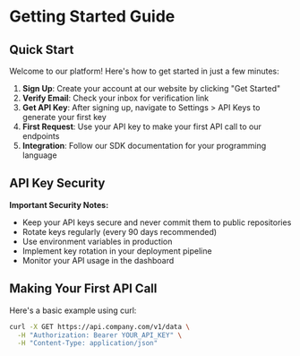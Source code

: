 # Getting Started Guide

## Quick Start

Welcome to our platform! Here's how to get started in just a few minutes:

1. **Sign Up**: Create your account at our website by clicking "Get Started"
2. **Verify Email**: Check your inbox for verification link
3. **Get API Key**: After signing up, navigate to Settings > API Keys to generate your first key
4. **First Request**: Use your API key to make your first API call to our endpoints
5. **Integration**: Follow our SDK documentation for your programming language

## API Key Security

**Important Security Notes:**
- Keep your API keys secure and never commit them to public repositories
- Rotate keys regularly (every 90 days recommended)
- Use environment variables in production
- Implement key rotation in your deployment pipeline
- Monitor your API usage in the dashboard

## Making Your First API Call

Here's a basic example using curl:

```bash
curl -X GET https://api.company.com/v1/data \
  -H "Authorization: Bearer YOUR_API_KEY" \
  -H "Content-Type: application/json"